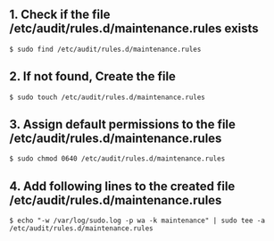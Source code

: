 ## 1. Check if the file /etc/audit/rules.d/maintenance.rules exists
    $ sudo find /etc/audit/rules.d/maintenance.rules
    
## 2. If not found, Create the file
    $ sudo touch /etc/audit/rules.d/maintenance.rules

## 3. Assign default permissions to the file /etc/audit/rules.d/maintenance.rules
    $ sudo chmod 0640 /etc/audit/rules.d/maintenance.rules

## 4. Add following lines to the created file /etc/audit/rules.d/maintenance.rules
    $ echo "-w /var/log/sudo.log -p wa -k maintenance" | sudo tee -a /etc/audit/rules.d/maintenance.rules
